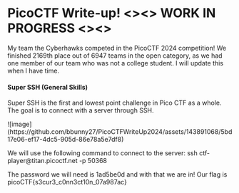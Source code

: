 <h1>PicoCTF Write-up! <><> WORK IN PROGRESS <><></h1>
<p>My team the Cyberhawks competed in the PicoCTF 2024 competition! We finished 2169th place out of 6947 teams in the open category, as we had one member of our team who was not a college student. I will update this when I have time.</p>
<h4>Super SSH (General Skills)</h4>
<p>Super SSH is the first and lowest point challenge in Pico CTF as a whole. The goal is to connect with a server through SSH.</p>
![image](https://github.com/bbunny27/PicoCTFWriteUp2024/assets/143891068/5bd17e06-ef17-4dc5-905d-86e78a5e7df8)
<p> We will use the following command to connect to the server: ssh ctf-player@titan.picoctf.net -p 50368 </p>
<p>The password we will need is 1ad5be0d and with that we are in! Our flag is picoCTF{s3cur3_c0nn3ct10n_07a987ac} </p>


